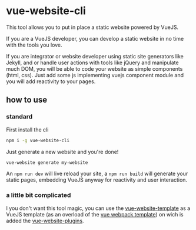 # vue-website-cli

This tool allows you to put in place a static website powered by VueJS. 

If you are a VueJS developer, you can develop a static website in no time with the tools you love.

If you are integrator or website developer using static site generators like Jekyll, and or handle user actions with tools like jQuery and manipulate much DOM, you will be able to code your website as simple components (html, css). Just add some js implementing vuejs component module and you will add reactivity to your pages.

## how to use

### standard

First install the cli

```bash
npm i -g vue-website-cli
```

Just generate a new website and you're done!

```bash
vue-website generate my-website
```

An `npm run dev` will live reload your site, a `npm run build` will generate your static pages, embedding VueJS anyway for reactivity and user interaction.

### a little bit complicated

I you don't want this tool magic, you can use the [vue-website-template](https://github.com/code-forefront/vue-website-template) as a VueJS template (as an overload of the [vue webpack template](https://github.com/vuejs-templates/webpack)) on wich is added the [vue-website-plugins](https://github.com/code-forefront/vue-website-plugins).
